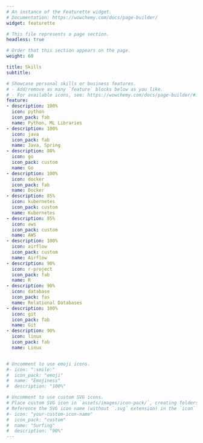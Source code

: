 ```yaml
---
# An instance of the Featurette widget.
# Documentation: https://wowchemy.com/docs/page-builder/
widget: featurette

# This file represents a page section.
headless: true

# Order that this section appears on the page.
weight: 60

title: Skills
subtitle:

# Showcase personal skills or business features.
# - Add/remove as many `feature` blocks below as you like.
# - For available icons, see: https://wowchemy.com/docs/page-builder/#icons
feature:
- description: 100%
  icon: python
  icon_pack: fab
  name: Python, ML Libraries
- description: 100%
  icon: java
  icon_pack: fab
  name: Java, Spring
- description: 80%
  icon: go
  icon_pack: custom
  name: Go
- description: 100%
  icon: docker
  icon_pack: fab
  name: Docker
- description: 85%
  icon: kubernetes
  icon_pack: custom
  name: Kubernetes
- description: 85%
  icon: aws
  icon_pack: custom
  name: AWS
- description: 100%
  icon: airflow
  icon_pack: custom
  name: Airflow
- description: 90%
  icon: r-project
  icon_pack: fab
  name: R
- description: 90%
  icon: database
  icon_pack: fas
  name: Relational Databases
- description: 100%
  icon: git
  icon_pack: fab
  name: Git
- description: 90%
  icon: linux
  icon_pack: fab
  name: Linux


# Uncomment to use emoji icons.
#- icon: ":smile:"
#  icon_pack: "emoji"
#  name: "Emojiness"
#  description: "100%"  

# Uncomment to use custom SVG icons.
# Place custom SVG icon in `assets/images/icon-pack/`, creating folders if necessary.
# Reference the SVG icon name (without `.svg` extension) in the `icon` field.
#- icon: "your-custom-icon-name"
#  icon_pack: "custom"
#  name: "Surfing"
#  description: "90%"
---
```

